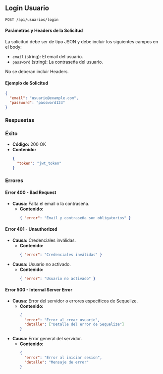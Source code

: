 ## Login Usuario

```http
POST /api/usuarios/login
```

#### Parámetros y Headers de la Solicitud

La solicitud debe ser de tipo JSON y debe incluir los siguientes campos en el body:

- `email` (string): El email del usuario.
- `password` (string): La contraseña del usuario.

No se deberan incluir Headers.

#### Ejemplo de Solicitud

```json
{
  "email": "usuario@example.com",
  "password": "password123"
}
```

### Respuestas

### Éxito

- **Código:** 200 OK
- **Contenido:**
  ```json
  {
    "token": "jwt_token"
  }
  ```

### Errores

#### Error 400 - Bad Request

- **Causa:** Falta el email o la contraseña.
  - **Contenido:**
    ```json
    { "error": "Email y contraseña son obligatorios" }
    ```

#### Error 401 - Unauthorized

- **Causa:** Credenciales inválidas.
  - **Contenido:**
    ```json
    { "error": "Credenciales inválidas" }
    ```
- **Causa:** Usuario no activado.
  - **Contenido:**
    ```json
    { "error": "Usuario no activado" }
    ```

#### Error 500 - Internal Server Error

- **Causa:** Error del servidor o errores específicos de Sequelize.
  - **Contenido:**
    ```json
    {
      "error": "Error al crear usuario",
      "detalle": ["Detalle del error de Sequelize"]
    }
    ```
- **Causa:** Error general del servidor.
  - **Contenido:**
    ```json
    {
      "error": "Error al iniciar sesion",
      "detalle": "Mensaje de error"
    }
    ```
